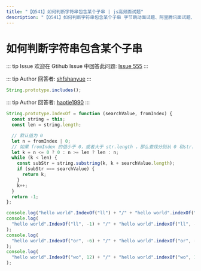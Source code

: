 ```yaml
---
title: "【Q541】如何判断字符串包含某个子串 | js高频面试题"
description: "【Q541】如何判断字符串包含某个子串 字节跳动面试题、阿里腾讯面试题、美团小米面试题。"
---
```


# 如何判断字符串包含某个子串

::: tip Issue
欢迎在 Gtihub Issue 中回答此问题: [Issue 555](https://github.com/shfshanyue/Daily-Question/issues/555)
:::

::: tip Author
回答者: [shfshanyue](https://github.com/shfshanyue)
:::

```js
String.prototype.includes();
```

::: tip Author
回答者: [haotie1990](https://github.com/haotie1990)
:::

```js
String.prototype.IndexOf = function (searchValue, fromIndex) {
  const string = this;
  const len = string.length;

  // 默认值为 0
  let n = fromIndex | 0;
  // 如果 fromIndex 的值小于 0，或者大于 str.length ，那么查找分别从 0 和str.length 开始
  let k = n <= 0 ? 0 : n >= len ? len : n;
  while (k < len) {
    const subStr = string.substring(k, k + searchValue.length);
    if (subStr === searchValue) {
      return k;
    }
    k++;
  }
  return -1;
};

console.log("hello world".IndexOf("ll") + "/" + "hello world".indexOf("ll"));
console.log(
  "hello world".IndexOf("ll", -1) + "/" + "hello world".indexOf("ll", -1)
);
console.log(
  "hello world".IndexOf("or", -6) + "/" + "hello world".indexOf("or", -6)
);
console.log(
  "hello world".IndexOf("wo", 12) + "/" + "hello world".indexOf("wo", 12)
);
```
